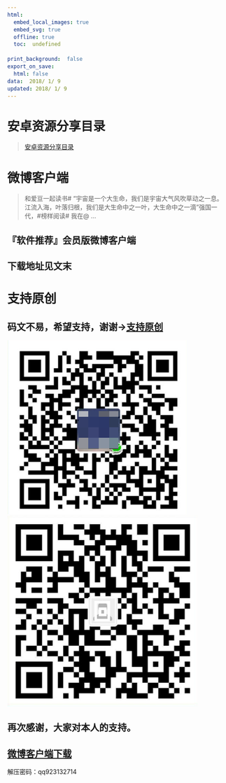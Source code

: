 ```yaml
---
html:
  embed_local_images: true
  embed_svg: true
  offline: true
  toc:  undefined

print_background:  false
export_on_save:
  html: false
data:  2018/ 1/ 9
updated: 2018/ 1/ 9
---
```


# 安卓资源分享目录

> [安卓资源分享目录](https://blog.csdn.net/qq923132714/article/details/83059823 "安卓资源分享目录")


# 微博客户端

> 和爱豆一起读书# “宇宙是一个大生命，我们是宇宙大气风吹草动之一息。江流入海，叶落归根，我们是大生命中之一叶，大生命中之一滴”强国一代，#榜样阅读# 我在@ ...


## 『软件推荐』会员版微博客户端


## 下载地址见文末

# 支持原创
## 码文不易，希望支持，谢谢->**[支持原创](http://blog.csdn.net/qq923132714/article/details/79399145)**
![微信支付](https://raw.githubusercontent.com/923132714/my_picture/master/blog/support/weixin.png)![微信支付](https://raw.githubusercontent.com/923132714/my_picture/master/blog/support/支付宝.png)
## 再次感谢，大家对本人的支持。



## [微博客户端下载](http://u16848854.ctfile.net/fs/16848854-330127413 "微博客户端")

解压密码：qq923132714
